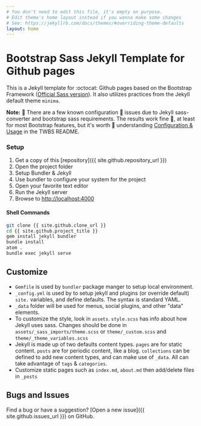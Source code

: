 ```yaml
---
# You don't need to edit this file, it's empty on purpose.
# Edit theme's home layout instead if you wanna make some changes
# See: https://jekyllrb.com/docs/themes/#overriding-theme-defaults
layout: home
---
```


# Bootstrap Sass Jekyll Template for Github pages

This is a Jekyll template for :octocat: Github pages based on the Bootstrap Framework ([Official Sass version](https://github.com/twbs/bootstrap-sass)).  It also utilizes practices from the Jekyll default theme `minima`.

**Note:** :book: There are a few known configuration :bug: issues due to Jekyll sass-converter and bootstrap sass requirements.  The results work fine :rocket:, at least for most Bootstrap features, but it's worth :school: understanding [Configuration & Usage](https://github.com/twbs/bootstrap-sass/blob/v3.3.7/README.md) in the TWBS README.

### Setup

1.  Get a copy of this [repository]({{ site.github.repository_url }})
1.  Open the project folder
1.  Setup Bundler & Jekyll
1.  Use bundler to configure your system for the project
1.  Open your favorite text editor
1.  Run the Jekyll server
1.  Browse to [http://localhost:4000](http://localhost:4000)

#### Shell Commands

```sh
git clone {{ site.github.clone_url }}
cd {{ site.github.project_title }}
gem install jekyll bundler
bundle install
atom .
bundle exec jekyll serve
```

## Customize

-   `Gemfile` is used by `bundler` package manger to setup local environment.
-   `_config.yml` is used by to setup jekyll and plugins (or override default) `site.` variables, and define defaults.  The syntax is standard YAML.
-   `_data` folder will be used for menus, social plugins, and other "data" elements.
-   To customize the style, look in `assets`.  `style.scss` has info about how Jekyll uses sass.  Changes should be done in `assets/_sass_imports/theme.scss` or `theme/_custom.scss` and `theme/_theme_variables.scss`
-   Jekyll is made up of two defaults content types.  `pages` are for static content. `posts` are for periodic content, like a blog.  `collections` can be defined to add new content types, and can make use of `_data`.  All can take advantage of `tags` & `categories`.
-   Customize static pages such as `index.md`, `about.md` then add/delete files in `_posts`

## Bugs and Issues

Find a bug or have a suggestion? [Open a new issue]({{ site.github.issues_url }}) on GitHub.
